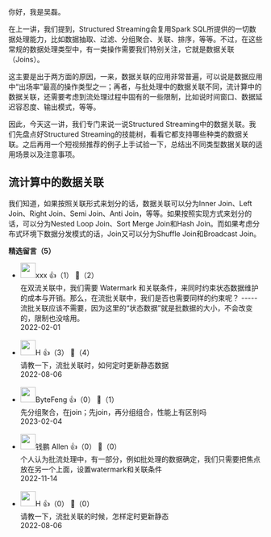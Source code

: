你好，我是吴磊。

在上一讲，我们提到，Structured Streaming会复用Spark SQL所提供的一切数据处理能力，比如数据抽取、过滤、分组聚合、关联、排序，等等。不过，在这些常规的数据处理类型中，有一类操作需要我们特别关注，它就是数据关联（Joins）。

这主要是出于两方面的原因，一来，数据关联的应用非常普遍，可以说是数据应用中“出场率”最高的操作类型之一；再者，与批处理中的数据关联不同，流计算中的数据关联，还需要考虑到流处理过程中固有的一些限制，比如说时间窗口、数据延迟容忍度、输出模式，等等。

因此，今天这一讲，我们专门来说一说Structured Streaming中的数据关联。我们先盘点好Structured Streaming的技能树，看看它都支持哪些种类的数据关联。之后再用一个短视频推荐的例子上手试验一下，总结出不同类型数据关联的适用场景以及注意事项。

## 流计算中的数据关联

我们知道，如果按照关联形式来划分的话，数据关联可以分为Inner Join、Left Join、Right Join、Semi Join、Anti Join，等等。如果按照实现方式来划分的话，可以分为Nested Loop Join、Sort Merge Join和Hash Join。而如果考虑分布式环境下数据分发模式的话，Join又可以分为Shuffle Join和Broadcast Join。
<div><strong>精选留言（5）</strong></div><ul>
<li><img src="https://static001.geekbang.org/account/avatar/00/10/bb/cc/fac12364.jpg" width="30px"><span>xxx</span> 👍（1） 💬（2）<div>在双流关联中，我们需要 Watermark 和关联条件，来同时约束状态数据维护的成本与开销。那么，在流批关联中，我们是否也需要同样的约束呢？
-----
流批关联应该不需要，因为这里的“状态数据”就是批数据的大小，不会改变的，限制也没啥用。</div>2022-02-01</li><br/><li><img src="https://static001.geekbang.org/account/avatar/00/2d/33/7f/13b19797.jpg" width="30px"><span>H</span> 👍（3） 💬（4）<div>请教一下，流批关联时，如何定时更新静态数据</div>2022-08-06</li><br/><li><img src="https://static001.geekbang.org/account/avatar/00/11/bc/7c/f6a6fb47.jpg" width="30px"><span>ByteFeng</span> 👍（0） 💬（1）<div>先分组聚合，在join；先join，再分组组合，性能上有区别吗
</div>2023-02-04</li><br/><li><img src="https://static001.geekbang.org/account/avatar/00/26/6f/4f/3cf1e9c4.jpg" width="30px"><span>钱鹏 Allen</span> 👍（0） 💬（0）<div>个人认为批流处理中，有一部分，例如批处理的数据确定，我们只需要把焦点放在另一个上面，设置watermark和关联条件</div>2022-11-14</li><br/><li><img src="https://static001.geekbang.org/account/avatar/00/2d/33/7f/13b19797.jpg" width="30px"><span>H</span> 👍（0） 💬（0）<div>请教一下，流批关联的时候，怎样定时更新静态</div>2022-08-06</li><br/>
</ul>